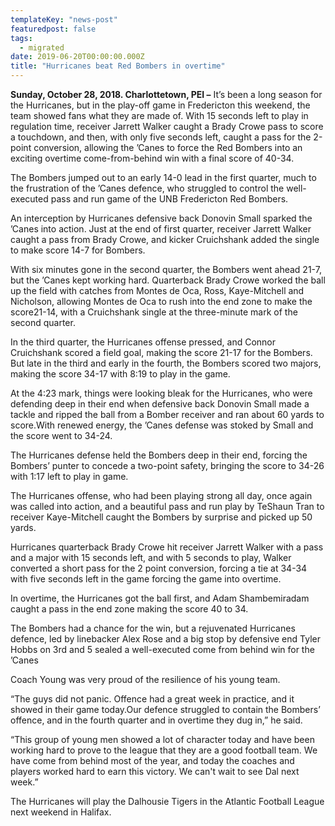 ```yaml
---
templateKey: "news-post"
featuredpost: false
tags:
  - migrated
date: 2019-06-20T00:00:00.000Z
title: "Hurricanes beat Red Bombers in overtime"
---
```


**Sunday, October 28, 2018. Charlottetown, PEI –** It’s been a long season for the Hurricanes, but in the play-off game in Fredericton this weekend, the team showed fans what they are made of. With 15 seconds left to play in regulation time, receiver Jarrett Walker caught a Brady Crowe pass to score a touchdown, and then, with only five seconds left, caught a pass for the 2-point conversion, allowing the ’Canes to force the Red Bombers into an exciting overtime come-from-behind win with a final score of 40-34.

The Bombers jumped out to an early 14-0 lead in the first quarter, much to the frustration of the ’Canes defence, who struggled to control the well-executed pass and run game of the UNB Fredericton Red Bombers.

An interception by Hurricanes defensive back Donovin Small sparked the ’Canes into action. Just at the end of first quarter, receiver Jarrett Walker caught a pass from Brady Crowe, and kicker Cruichshank added the single to make score 14-7 for Bombers.   

With six minutes gone in the second quarter, the Bombers went ahead 21-7, but the ’Canes kept working hard. Quarterback Brady Crowe worked the ball up the field with catches from Montes de Oca, Ross, Kaye-Mitchell and Nicholson, allowing Montes de Oca to rush into the end zone to make the score21-14, with a Cruichshank single at the three-minute mark of the second quarter.

In the third quarter, the Hurricanes offense pressed, and Connor Cruichshank scored a field goal, making the score 21-17 for the Bombers. But late in the third and early in the fourth, the Bombers scored two majors, making the score 34-17 with 8:19 to play in the game.

At the 4:23 mark, things were looking bleak for the Hurricanes, who were defending deep in their end when defensive back Donovin Small made a tackle and ripped the ball from a Bomber receiver and ran about 60 yards to score.With renewed energy, the ’Canes defense was stoked by Small and the score went to 34-24.

The Hurricanes defense held the Bombers deep in their end, forcing the Bombers’ punter to concede a two-point safety, bringing the score to 34-26 with 1:17 left to play in game.

The Hurricanes offense, who had been playing strong all day, once again was called into action, and a beautiful pass and run play by TeShaun Tran to receiver Kaye-Mitchell caught the Bombers by surprise and picked up 50 yards.

Hurricanes quarterback Brady Crowe hit receiver Jarrett Walker with a pass and a major with 15 seconds left, and with 5 seconds to play, Walker converted a short pass for the 2 point conversion, forcing a tie at 34-34 with five seconds left in the game forcing the game into overtime.

In overtime, the Hurricanes got the ball first, and Adam Shambemiradam caught a pass in the end zone making the score 40 to 34.


The Bombers had a chance for the win, but a rejuvenated Hurricanes defence, led by linebacker Alex Rose and a big stop by defensive end Tyler Hobbs on 3rd and 5 sealed a well-executed come from behind win for the ’Canes

Coach Young was very proud of the resilience of his young team.


“The guys did not panic. Offence had a great week in practice, and it showed in their game today.Our defence struggled to contain the Bombers’ offence, and in the fourth quarter and in overtime they dug in,” he said.

“This group of young men showed a lot of character today and have been working hard to prove to the league that they are a good football team. We have come from behind most of the year, and today the coaches and players worked hard to earn this victory. We can't wait to see Dal next week.”

The Hurricanes will play the Dalhousie Tigers in the Atlantic Football League next weekend in Halifax.

